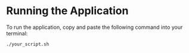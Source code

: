 # Running the Application

To run the application, copy and paste the following command into your terminal:

```bash
./your_script.sh